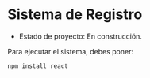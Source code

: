 <h1> Sistema de Registro</h1>

- Estado de proyecto: En construcción.

Para ejecutar el sistema, debes poner:

```npm install react```
